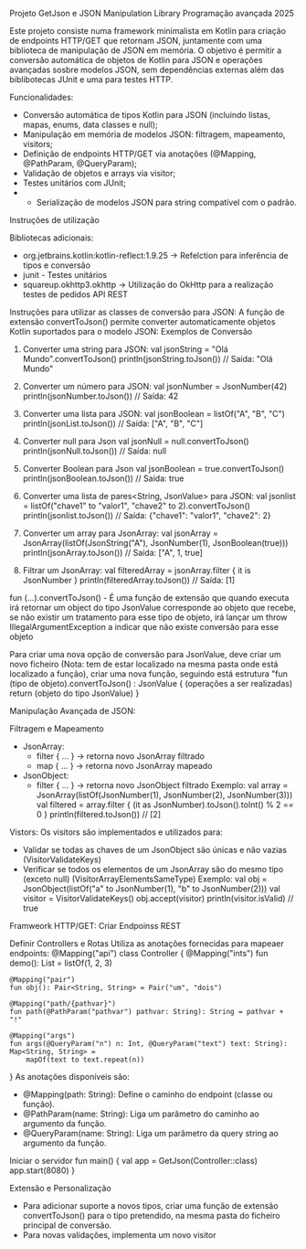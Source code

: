 Projeto GetJson e JSON Manipulation Library
Programação avançada 2025

Este projeto consiste numa framework minimalista em Kotlin para criação de endpoints HTTP/GET que retornam JSON, juntamente com uma biblioteca de manipulação de JSON em memória. O objetivo é permitir a conversão automática de objetos de Kotlin para JSON e operações avançadas sosbre modelos JSON, sem dependências externas além das biblibotecas JUnit e uma para testes HTTP.

Funcionalidades:
- Conversão automática de tipos Kotlin para JSON (incluindo listas, mapas, enums, data classes e null);
- Manipulação em memória de modelos JSON: filtragem, mapeamento, visitors;
- Definição de endpoints HTTP/GET via anotações (@Mapping, @PathParam, @QueryParam);
- Validação de objetos e arrays via visitor;
- Testes unitários com JUnit;
- - Serialização de modelos JSON para string compatível com o padrão.

Instruções de utilização

Bibliotecas adicionais:
- org.jetbrains.kotlin:kotlin-reflect:1.9.25 -> Refelction para inferência de tipos e conversão
- junit - Testes unitários
- squareup.okhttp3.okhttp -> Utilização do OkHttp para a realização testes de pedidos API REST

Instruções para utilizar as classes de conversão para JSON:
A função de extensão convertToJson() permite converter automaticamente objetos Kotlin suportados para o modelo JSON:
Exemplos de Conversão
1. Converter uma string para JSON:
  val jsonString = "Olá Mundo".convertToJson()
  println(jsonString.toJson())  // Saída: "Olá Mundo"
 
2. Converter um número para JSON:
  val jsonNumber = JsonNumber(42)
  println(jsonNumber.toJson())  // Saída: 42

3. Converter uma lista para JSON:
   val jsonBoolean = listOf("A", "B", "C")
   println(jsonList.toJson())  // Saída: ["A", "B", "C"]

4. Converter null para Json
   val jsonNull = null.convertToJson()
   println(jsonNull.toJson()) // Saída: null

5. Converter Boolean para Json
   val jsonBoolean = true.convertToJson()
   println(jsonBoolean.toJson()) // Saída: true

6. Converter uma lista de pares<String, JsonValue> para JSON:
   val jsonlist = listOf("chave1" to "valor1", "chave2" to 2).convertToJson()
   println(jsonlist.toJson())  // Saída: {"chave1": "valor1", "chave2": 2}

7. Converter um array para JsonArray:
   val jsonArray = JsonArray(listOf(JsonString("A"), JsonNumber(1), JsonBoolean(true)))
   println(jsonArray.toJson())  // Saída: ["A", 1, true]

8. Filtrar um JsonArray:
   val filteredArray = jsonArray.filter { it is JsonNumber }
   println(filteredArray.toJson())  // Saída: [1]


fun (...).convertToJson() - É uma função de extensão que quando executa irá retornar um object do tipo JsonValue corresponde ao objeto que recebe, se não existir um tratamento para esse tipo de objeto, irá lançar um throw IllegalArgumentException a indicar que não existe conversão para esse objeto

Para criar uma nova opção de conversão para JsonValue, deve criar um novo ficheiro (Nota: tem de estar localizado na mesma pasta onde está localizado a função), criar uma nova função, seguindo está estrutura "fun (tipo de objeto).convertToJson() : JsonValue { (operações a ser realizadas) return (objeto do tipo JsonValue) }

Manipulação Avançada de JSON:

Filtragem e Mapeamento
- JsonArray:
    - filter { ... } → retorna novo JsonArray filtrado
    - map { ... } → retorna novo JsonArray mapeado
- JsonObject:
  - filter { ... } → retorna novo JsonObject filtrado
Exemplo:
    val array = JsonArray(listOf(JsonNumber(1), JsonNumber(2), JsonNumber(3)))
    val filtered = array.filter { (it as JsonNumber).toJson().toInt() % 2 == 0 }
    println(filtered.toJson()) // [2]

Vistors:
Os visitors são implementados e utilizados para:
- Validar se todas as chaves de um JsonObject são únicas e não vazias (VisitorValidateKeys)
- Verificar se todos os elementos de um JsonArray são do mesmo tipo (exceto null) (VisitorArrayElementsSameType)
Exemplo:
val obj = JsonObject(listOf("a" to JsonNumber(1), "b" to JsonNumber(2)))
  val visitor = VisitorValidateKeys()
  obj.accept(visitor)
  println(visitor.isValid) // true

Framweork HTTP/GET: Criar Endpoinss REST

Definir Controllers e Rotas
Utiliza as anotações fornecidas para mapeaer endpoints:
@Mapping("api")
class Controller {
@Mapping("ints")
fun demo(): List<Int> = listOf(1, 2, 3)

    @Mapping("pair")
    fun obj(): Pair<String, String> = Pair("um", "dois")

    @Mapping("path/{pathvar}")
    fun path(@PathParam("pathvar") pathvar: String): String = pathvar + "!"

    @Mapping("args")
    fun args(@QueryParam("n") n: Int, @QueryParam("text") text: String): Map<String, String> =
        mapOf(text to text.repeat(n))
}
As anotações disponíveis são:
- @Mapping(path: String): Define o caminho do endpoint (classe ou função).
- @PathParam(name: String): Liga um parâmetro do caminho ao argumento da função.
- @QueryParam(name: String): Liga um parâmetro da query string ao argumento da função.

Iniciar o servidor
fun main() {
val app = GetJson(Controller::class)
app.start(8080)
}

Extensão e Personalização
- Para adicionar suporte a novos tipos, criar uma função de extensão convertToJson() para o tipo pretendido, na mesma pasta do ficheiro principal de conversão.
- Para novas validações, implementa um novo visitor